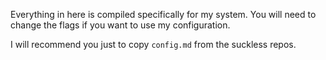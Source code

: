 Everything in here is compiled specifically for my system.
You will need to change the flags if you want to use my configuration.

I will recommend you just to copy `config.md` from the suckless repos.
